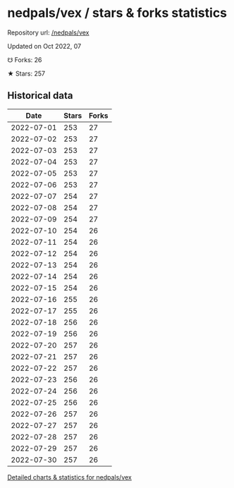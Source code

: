 # nedpals/vex / stars & forks statistics

Repository url: [/nedpals/vex](https://github.com/nedpals/vex)

Updated on Oct 2022, 07

☋ Forks: 26

★ Stars: 257

## Historical data
| Date | Stars | Forks |
|------|-------|-------|
| 2022-07-01 | 253 | 27 | 
| 2022-07-02 | 253 | 27 | 
| 2022-07-03 | 253 | 27 | 
| 2022-07-04 | 253 | 27 | 
| 2022-07-05 | 253 | 27 | 
| 2022-07-06 | 253 | 27 | 
| 2022-07-07 | 254 | 27 | 
| 2022-07-08 | 254 | 27 | 
| 2022-07-09 | 254 | 27 | 
| 2022-07-10 | 254 | 26 | 
| 2022-07-11 | 254 | 26 | 
| 2022-07-12 | 254 | 26 | 
| 2022-07-13 | 254 | 26 | 
| 2022-07-14 | 254 | 26 | 
| 2022-07-15 | 254 | 26 | 
| 2022-07-16 | 255 | 26 | 
| 2022-07-17 | 255 | 26 | 
| 2022-07-18 | 256 | 26 | 
| 2022-07-19 | 256 | 26 | 
| 2022-07-20 | 257 | 26 | 
| 2022-07-21 | 257 | 26 | 
| 2022-07-22 | 257 | 26 | 
| 2022-07-23 | 256 | 26 | 
| 2022-07-24 | 256 | 26 | 
| 2022-07-25 | 256 | 26 | 
| 2022-07-26 | 257 | 26 | 
| 2022-07-27 | 257 | 26 | 
| 2022-07-28 | 257 | 26 | 
| 2022-07-29 | 257 | 26 | 
| 2022-07-30 | 257 | 26 | 


[Detailed charts & statistics for nedpals/vex](https://reviewgithub.com/rep/nedpals/vex)
